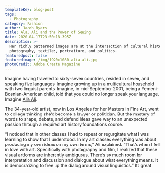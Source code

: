 ```yaml
---
templateKey: blog-post
tags:
  - Photography
category: Fashion
author: Jacob Byers
title: Alai Ali and the Power of Seeing
date: 2020-04-17T23:50:18.395Z
description: >-
  Her richly patterned images are at the intersection of cultural history and
  photography, textiles, portraiture, and politics.
featuredpost: false
featuredimage: /img/1920x1080-alia-ali.jpg
photoCredit: Adobe Create Magazine
---
```

Imagine having traveled to sixty-seven countries, resided in seven, and speaking five languages. Imagine growing up in a multicultural household with two linguist parents. Imagine, in mid-September 2001, being a Yemeni-Bosnian-American child, told that you could no longer speak your language. Imagine [Alia Ali](http://alia-ali.com).

The 34-year-old artist, now in Los Angeles for her Masters in Fine Art, went to college thinking she’d become a lawyer or politician. But the mastery of words to shape, debate, and defend ideas gave way to an unexpected passion through a required art history foundations course.

“I noticed that in other classes I had to repeat or regurgitate what I was learning to show that I understood. In my art classes everything was about producing my own ideas on my own terms,” Ali explained. “That’s when I fell in love with art. Specifically with photography and film, I realized that these visual artforms are inherently ambiguous. There’s so much room for interpretation and discussion and dialogue about what everything means. It is democratizing to free up the dialog around visual linguistics.” Its great